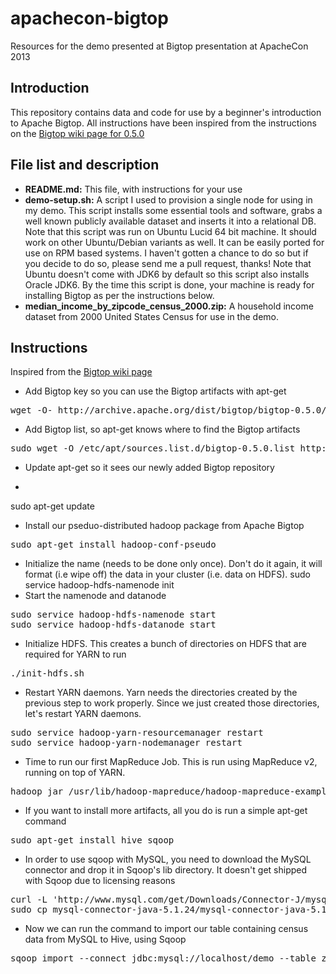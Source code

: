 apachecon-bigtop
================

Resources for the demo presented at Bigtop presentation at ApacheCon 2013

Introduction
------------
This repository contains data and code for use by a beginner's introduction to Apache Bigtop. All instructions have been inspired from the instructions on the [Bigtop wiki page for 0.5.0](https://cwiki.apache.org/confluence/display/BIGTOP/How+to+install+Hadoop+distribution+from+Bigtop+0.5.0)

File list and description
-------------------------
* <b>README.md:</b> This file, with instructions for your use
* <b>demo-setup.sh:</b> A script I used to provision a single node for using in my demo. This script installs some essential tools and software, grabs a well known publicly available dataset and inserts it into a relational DB. Note that this script was run on Ubuntu Lucid 64 bit machine. It should work on other Ubuntu/Debian variants as well. It can be easily ported for use on RPM based systems. I haven't gotten a chance to do so but if you decide to do so, please send me a pull request, thanks! Note that Ubuntu doesn't come with JDK6 by default so this script also installs Oracle JDK6. By the time this script is done, your machine is ready for installing Bigtop as per the instructions below.
* <b>median_income_by_zipcode_census_2000.zip:</b> A household income dataset from 2000 United States Census for use in the demo.

Instructions
------------
Inspired from the [Bigtop wiki page](https://cwiki.apache.org/confluence/display/BIGTOP/How+to+install+Hadoop+distribution+from+Bigtop+0.5.0)
* Add Bigtop key so you can use the Bigtop artifacts with apt-get
<pre>
wget -O- http://archive.apache.org/dist/bigtop/bigtop-0.5.0/repos/GPG-KEY-bigtop | sudo apt-key add -
</pre>
* Add Bigtop list, so apt-get knows where to find the Bigtop artifacts
<pre>
sudo wget -O /etc/apt/sources.list.d/bigtop-0.5.0.list http://archive.apache.org/dist/bigtop/bigtop-0.5.0/repos/`lsb_release --codename --short`/bigtop.list
</pre>
* Update apt-get so it sees our newly added Bigtop repository
* <pre>
sudo apt-get update
</pre>
* Install our pseduo-distributed hadoop package from Apache Bigtop
<pre>
sudo apt-get install hadoop-conf-pseudo
</pre>
* Initialize the name (needs to be done only once). Don't do it again, it will format (i.e wipe off) the data in your cluster (i.e. data on HDFS).
sudo service hadoop-hdfs-namenode init
* Start the namenode and datanode
<pre>
sudo service hadoop-hdfs-namenode start
sudo service hadoop-hdfs-datanode start
</pre>
* Initialize HDFS. This creates a bunch of directories on HDFS that are required for YARN to run
<pre>
./init-hdfs.sh
</pre>
* Restart YARN daemons. Yarn needs the directories created by the previous step to work properly. Since we just created those directories, let's restart YARN daemons.
<pre>
sudo service hadoop-yarn-resourcemanager restart
sudo service hadoop-yarn-nodemanager restart
</pre>
* Time to run our first MapReduce Job. This is run using MapReduce v2, running on top of YARN.
<pre>
hadoop jar /usr/lib/hadoop-mapreduce/hadoop-mapreduce-examples*.jar pi 10 1000
</pre>
* If you want to install more artifacts, all you do is run a simple apt-get command
<pre>
sudo apt-get install hive sqoop
</pre>
* In order to use sqoop with MySQL, you need to download the MySQL connector and drop it in Sqoop's lib directory. It doesn't get shipped with Sqoop due to licensing reasons
<pre>
curl -L 'http://www.mysql.com/get/Downloads/Connector-J/mysql-connector-java-5.1.24.tar.gz/from/http://mysql.he.net/' | tar xz
sudo cp mysql-connector-java-5.1.24/mysql-connector-java-5.1.24-bin.jar /usr/lib/sqoop/lib/
</pre>
* Now we can run the command to import our table containing census data from MySQL to Hive, using Sqoop
<pre>
sqoop import --connect jdbc:mysql://localhost/demo --table zipcode_incomes --username root -P -m 1 --create-hive-table --hive-import --hive-overwrite
</pre>
